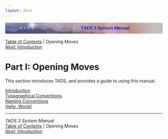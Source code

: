 ```yaml
---
layout: docs
---
```

<div class="topbar">

<img src="topbar.jpg" data-border="0" />

</div>

<div class="nav">

<a href="toc.html" class="nav">Table of Contents</a> \| Opening Moves  
<span class="navnp"><a href="intro.html" class="nav"><em>Next:</em> Introduction</a>
    </span>

</div>



# Part I: Opening Moves

This section introduces TADS, and provides a guide to using this manual.

<div class="sectoc">

[Introduction](intro.html)  
[Typographical Conventions](syntax.html)  
[Naming Conventions](naming.html)  
[Hello, World!](hello.html)  



</div>

------------------------------------------------------------------------

<div class="navb">

*TADS 3 System Manual*  
<a href="toc.html" class="nav">Table of Contents</a> \| Opening Moves  
<span class="navnp"><a href="intro.html" class="nav"><em>Next:</em> Introduction</a>
    </span>

</div>
